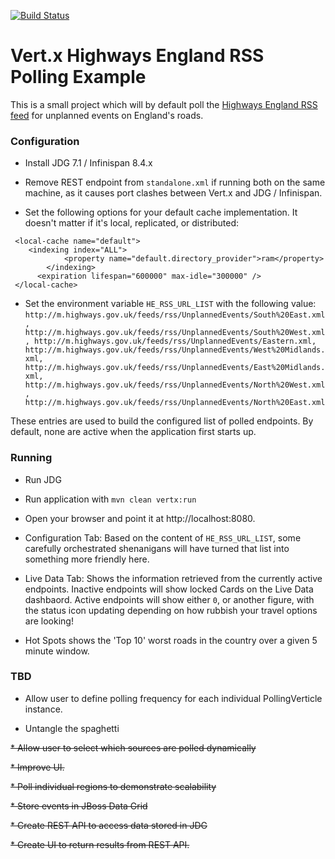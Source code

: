 [![Build Status](https://travis-ci.org/benemon/he-rss-poll.svg?branch=master)](https://travis-ci.org/benemon/he-rss-poll)

# Vert.x Highways England RSS Polling Example

This is a small project which will by default poll the [Highways England RSS feed](http://m.highways.gov.uk/feeds/rss/UnplannedEvents.xml) for unplanned events on England's roads.


### Configuration
* Install JDG 7.1 / Infinispan 8.4.x

* Remove REST endpoint from `standalone.xml` if running both on the same machine, as it causes port clashes between Vert.x and JDG / Infinispan.

* Set the following options for your default cache implementation. It doesn't matter if it's local, replicated, or distributed:
~~~
 <local-cache name="default">
    <indexing index="ALL">
		    <property name="default.directory_provider">ram</property>
		</indexing>
	  <expiration lifespan="600000" max-idle="300000" />
 </local-cache>
~~~


* Set the environment variable `HE_RSS_URL_LIST` with the following value:
  `http://m.highways.gov.uk/feeds/rss/UnplannedEvents/South%20East.xml, http://m.highways.gov.uk/feeds/rss/UnplannedEvents/South%20West.xml, http://m.highways.gov.uk/feeds/rss/UnplannedEvents/Eastern.xml, http://m.highways.gov.uk/feeds/rss/UnplannedEvents/West%20Midlands.xml, http://m.highways.gov.uk/feeds/rss/UnplannedEvents/East%20Midlands.xml, http://m.highways.gov.uk/feeds/rss/UnplannedEvents/North%20West.xml, http://m.highways.gov.uk/feeds/rss/UnplannedEvents/North%20East.xml`

These entries are used to build the configured list of polled endpoints. By default, none are active when the application first starts up.

### Running
* Run JDG

* Run application with `mvn clean vertx:run`

* Open your browser and point it at http://localhost:8080.

* Configuration Tab: Based on the content of `HE_RSS_URL_LIST`, some carefully orchestrated shenanigans will have turned that list into something more friendly here.

* Live Data Tab: Shows the information retrieved from the currently active endpoints. Inactive endpoints will show locked Cards on the Live Data dashbaord. Active endpoints will show either `0`, or another figure, with the status icon updating depending on how rubbish your travel options are looking!

* Hot Spots shows the 'Top 10' worst roads in the country over a given 5 minute window.

### TBD
  
  * Allow user to define polling frequency for each individual PollingVerticle instance.
  
  * Untangle the spaghetti

 ~~* Allow user to select which sources are polled dynamically~~
  
~~* Improve UI.~~
  
~~* Poll individual regions to demonstrate scalability~~

~~* Store events in JBoss Data Grid~~

~~* Create REST API to access data stored in JDG~~

~~* Create UI to return results from REST API.~~

